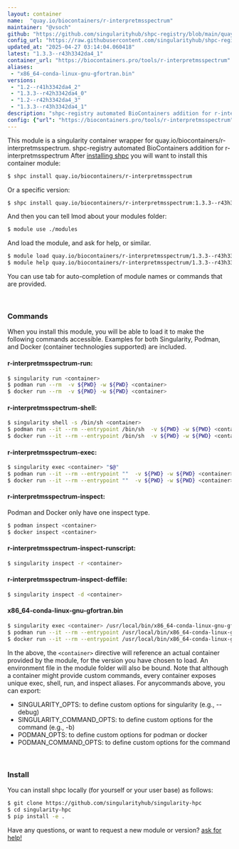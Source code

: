 ```yaml
---
layout: container
name:  "quay.io/biocontainers/r-interpretmsspectrum"
maintainer: "@vsoch"
github: "https://github.com/singularityhub/shpc-registry/blob/main/quay.io/biocontainers/r-interpretmsspectrum/container.yaml"
config_url: "https://raw.githubusercontent.com/singularityhub/shpc-registry/main/quay.io/biocontainers/r-interpretmsspectrum/container.yaml"
updated_at: "2025-04-27 03:14:04.060418"
latest: "1.3.3--r43h3342da4_1"
container_url: "https://biocontainers.pro/tools/r-interpretmsspectrum"
aliases:
 - "x86_64-conda-linux-gnu-gfortran.bin"
versions:
 - "1.2--r41h3342da4_2"
 - "1.3.3--r42h3342da4_0"
 - "1.2--r42h3342da4_3"
 - "1.3.3--r43h3342da4_1"
description: "shpc-registry automated BioContainers addition for r-interpretmsspectrum"
config: {"url": "https://biocontainers.pro/tools/r-interpretmsspectrum", "maintainer": "@vsoch", "description": "shpc-registry automated BioContainers addition for r-interpretmsspectrum", "latest": {"1.3.3--r43h3342da4_1": "sha256:b5cb91f41a532da626e21d66c9780c2d48489cea5541238bcde90a8efdf93cf2"}, "tags": {"1.2--r41h3342da4_2": "sha256:b2af360966d64406f167f8c6b4d7110ad75f7ded4ccc13895dbe563262da1d63", "1.3.3--r42h3342da4_0": "sha256:2e44ec84bd379c6a8691a6ce33f45c4c6fe6f5909f4a08a8102776a3b3a4472a", "1.2--r42h3342da4_3": "sha256:142b7651a8340b2b6de212a3df855b3e4c032fa4848436c2419e0332c371d3eb", "1.3.3--r43h3342da4_1": "sha256:b5cb91f41a532da626e21d66c9780c2d48489cea5541238bcde90a8efdf93cf2"}, "docker": "quay.io/biocontainers/r-interpretmsspectrum", "aliases": {"x86_64-conda-linux-gnu-gfortran.bin": "/usr/local/bin/x86_64-conda-linux-gnu-gfortran.bin"}}
---
```


This module is a singularity container wrapper for quay.io/biocontainers/r-interpretmsspectrum.
shpc-registry automated BioContainers addition for r-interpretmsspectrum
After [installing shpc](#install) you will want to install this container module:


```bash
$ shpc install quay.io/biocontainers/r-interpretmsspectrum
```

Or a specific version:

```bash
$ shpc install quay.io/biocontainers/r-interpretmsspectrum:1.3.3--r43h3342da4_1
```

And then you can tell lmod about your modules folder:

```bash
$ module use ./modules
```

And load the module, and ask for help, or similar.

```bash
$ module load quay.io/biocontainers/r-interpretmsspectrum/1.3.3--r43h3342da4_1
$ module help quay.io/biocontainers/r-interpretmsspectrum/1.3.3--r43h3342da4_1
```

You can use tab for auto-completion of module names or commands that are provided.

<br>

### Commands

When you install this module, you will be able to load it to make the following commands accessible.
Examples for both Singularity, Podman, and Docker (container technologies supported) are included.

#### r-interpretmsspectrum-run:

```bash
$ singularity run <container>
$ podman run --rm  -v ${PWD} -w ${PWD} <container>
$ docker run --rm  -v ${PWD} -w ${PWD} <container>
```

#### r-interpretmsspectrum-shell:

```bash
$ singularity shell -s /bin/sh <container>
$ podman run --it --rm --entrypoint /bin/sh  -v ${PWD} -w ${PWD} <container>
$ docker run --it --rm --entrypoint /bin/sh  -v ${PWD} -w ${PWD} <container>
```

#### r-interpretmsspectrum-exec:

```bash
$ singularity exec <container> "$@"
$ podman run --it --rm --entrypoint ""  -v ${PWD} -w ${PWD} <container> "$@"
$ docker run --it --rm --entrypoint ""  -v ${PWD} -w ${PWD} <container> "$@"
```

#### r-interpretmsspectrum-inspect:

Podman and Docker only have one inspect type.

```bash
$ podman inspect <container>
$ docker inspect <container>
```

#### r-interpretmsspectrum-inspect-runscript:

```bash
$ singularity inspect -r <container>
```

#### r-interpretmsspectrum-inspect-deffile:

```bash
$ singularity inspect -d <container>
```


#### x86_64-conda-linux-gnu-gfortran.bin

```bash
$ singularity exec <container> /usr/local/bin/x86_64-conda-linux-gnu-gfortran.bin
$ podman run --it --rm --entrypoint /usr/local/bin/x86_64-conda-linux-gnu-gfortran.bin   -v ${PWD} -w ${PWD} <container> -c " $@"
$ docker run --it --rm --entrypoint /usr/local/bin/x86_64-conda-linux-gnu-gfortran.bin   -v ${PWD} -w ${PWD} <container> -c " $@"
```



In the above, the `<container>` directive will reference an actual container provided
by the module, for the version you have chosen to load. An environment file in the
module folder will also be bound. Note that although a container
might provide custom commands, every container exposes unique exec, shell, run, and
inspect aliases. For anycommands above, you can export:

 - SINGULARITY_OPTS: to define custom options for singularity (e.g., --debug)
 - SINGULARITY_COMMAND_OPTS: to define custom options for the command (e.g., -b)
 - PODMAN_OPTS: to define custom options for podman or docker
 - PODMAN_COMMAND_OPTS: to define custom options for the command

<br>

### Install

You can install shpc locally (for yourself or your user base) as follows:

```bash
$ git clone https://github.com/singularityhub/singularity-hpc
$ cd singularity-hpc
$ pip install -e .
```

Have any questions, or want to request a new module or version? [ask for help!](https://github.com/singularityhub/singularity-hpc/issues)
